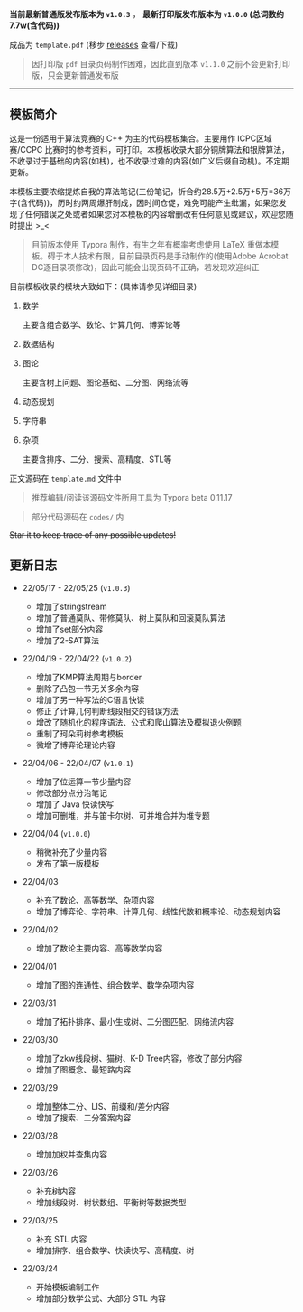 **当前最新普通版发布版本为 `v1.0.3`** ，  **最新打印版发布版本为 `v1.0.0` (总词数约7.7w(含代码))**

成品为 `template.pdf` (移步 [releases](https://github.com/lr580/algorithm_template/releases) 查看/下载)

> 因打印版 `pdf` 目录页码制作困难，因此直到版本 `v1.1.0` 之前不会更新打印版，只会更新普通发布版

<hr/>

## 模板简介

这是一份适用于算法竞赛的 C++ 为主的代码模板集合。主要用作 ICPC区域赛/CCPC 比赛时的参考资料，可打印。本模板收录大部分铜牌算法和银牌算法，不收录过于基础的内容(如栈)，也不收录过难的内容(如广义后缀自动机)。不定期更新。

本模板主要浓缩提炼自我的算法笔记(三份笔记，折合约28.5万+2.5万+5万=36万字(含代码))，历时约两周爆肝制成，因时间仓促，难免可能产生纰漏，如果您发现了任何错误之处或者如果您对本模板的内容增删改有任何意见或建议，欢迎您随时提出 >_<

> 目前版本使用 Typora 制作，有生之年有概率考虑使用 LaTeX 重做本模板。碍于本人技术有限，目前目录页码是手动制作的(使用Adobe Acrobat DC逐目录项修改)，因此可能会出现页码不正确，若发现欢迎纠正

目前模板收录的模块大致如下：(具体请参见详细目录)

1. 数学

   主要含组合数学、数论、计算几何、博弈论等

2. 数据结构

3. 图论

   主要含树上问题、图论基础、二分图、网络流等

4. 动态规划

5. 字符串

6. 杂项

   主要含排序、二分、搜索、高精度、STL等

正文源码在 `template.md` 文件中

> 推荐编辑/阅读该源码文件所用工具为 Typora beta 0.11.17

> 部分代码源码在 `codes/` 内

<s>Star it to keep trace of any possible updates!</s>



## 更新日志

- 22/05/17 - 22/05/25 (`v1.0.3`)

  - 增加了stringstream
  - 增加了普通莫队、带修莫队、树上莫队和回滚莫队算法
  - 增加了set部分内容
  - 增加了2-SAT算法
  
- 22/04/19 - 22/04/22 (`v1.0.2`)

  - 增加了KMP算法周期与border
  - 删除了凸包一节无关多余内容
  - 增加了另一种写法的C语言快读
  - 修正了计算几何判断线段相交的错误方法
  - 增改了随机化的程序语法、公式和爬山算法及模拟退火例题
  - 重制了珂朵莉树参考模板
  - 微增了博弈论理论内容

- 22/04/06 - 22/04/07 (`v1.0.1`)

  - 增加了位运算一节少量内容
  - 修改部分点分治笔记
  - 增加了 Java 快读快写
  - 增加可删堆，并与笛卡尔树、可并堆合并为堆专题

- 22/04/04  (`v1.0.0`)

  - 稍微补充了少量内容
  - 发布了第一版模板

- 22/04/03

  - 补充了数论、高等数学、杂项内容
  - 增加了博弈论、字符串、计算几何、线性代数和概率论、动态规划内容

- 22/04/02

  - 增加了数论主要内容、高等数学内容

- 22/04/01

  - 增加了图的连通性、组合数学、数学杂项内容

- 22/03/31

  - 增加了拓扑排序、最小生成树、二分图匹配、网络流内容

- 22/03/30

  - 增加了zkw线段树、猫树、K-D Tree内容，修改了部分内容
  - 增加了图概念、最短路内容

- 22/03/29

  - 增加整体二分、LIS、前缀和/差分内容
  - 增加了搜索、二分答案内容

- 22/03/28

  - 增加加权并查集内容

- 22/03/26

  - 补充树内容
  - 增加线段树、树状数组、平衡树等数据类型

- 22/03/25

  - 补充 STL 内容
  - 增加排序、组合数学、快读快写、高精度、树

- 22/03/24 

  - 开始模板编制工作
  - 增加部分数学公式、大部分 STL 内容

  

  

  

